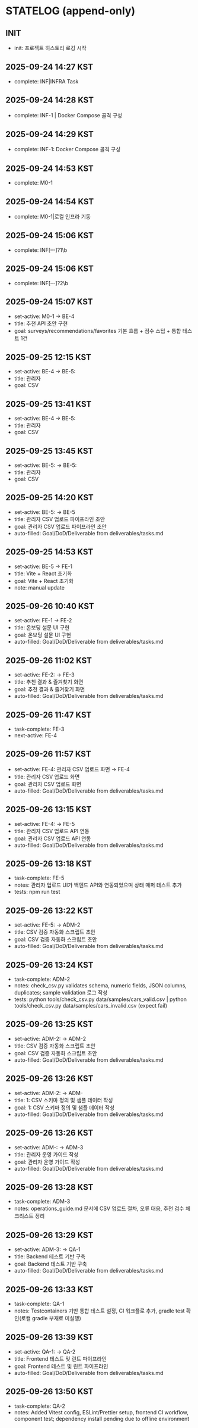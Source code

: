 # STATELOG (append-only)

## INIT
- init: 프로젝트 히스토리 로깅 시작 
## 2025-09-24 14:27 KST
- complete: INF|INFRA Task 

## 2025-09-24 14:28 KST
- complete: INF-1 | Docker Compose 골격 구성 

## 2025-09-24 14:29 KST
- complete: INF-1: Docker Compose 골격 구성

## 2025-09-24 14:53 KST
- complete: M0-1

## 2025-09-24 14:54 KST
- complete: M0-1|로컬 인프라 기동

## 2025-09-24 15:06 KST
- complete: INF[–-]?1\b

## 2025-09-24 15:06 KST
- complete: INF[–-]?2\b

## 2025-09-24 15:07 KST
- set-active: M0-1 → BE-4
- title: 추천 API 초안 구현
- goal: surveys/recommendations/favorites 기본 흐름 + 점수 스텁 + 통합 테스트 1건

## 2025-09-25 12:15 KST
- set-active: BE-4 → BE-5:
- title: 관리자
- goal: CSV

## 2025-09-25 13:41 KST
- set-active: BE-4 → BE-5:
- title: 관리자
- goal: CSV

## 2025-09-25 13:45 KST
- set-active: BE-5: → BE-5:
- title: 관리자
- goal: CSV

## 2025-09-25 14:20 KST
- set-active: BE-5: → BE-5
- title: 관리자 CSV 업로드 파이프라인 초안
- goal: 관리자 CSV 업로드 파이프라인 초안
- auto-filled: Goal/DoD/Deliverable from deliverables/tasks.md

## 2025-09-25 14:53 KST
- set-active: BE-5 → FE-1
- title: Vite + React 초기화
- goal: Vite + React 초기화
- note: manual update

## 2025-09-26 10:40 KST
- set-active: FE-1 → FE-2
- title: 온보딩 설문 UI 구현
- goal: 온보딩 설문 UI 구현
- auto-filled: Goal/DoD/Deliverable from deliverables/tasks.md

## 2025-09-26 11:02 KST
- set-active: FE-2: → FE-3
- title: 추천 결과 & 즐겨찾기 화면
- goal: 추천 결과 & 즐겨찾기 화면
- auto-filled: Goal/DoD/Deliverable from deliverables/tasks.md

## 2025-09-26 11:47 KST
- task-complete: FE-3
- next-active: FE-4

## 2025-09-26 11:57 KST
- set-active: FE-4: 관리자 CSV 업로드 화면 → FE-4
- title: 관리자 CSV 업로드 화면
- goal: 관리자 CSV 업로드 화면
- auto-filled: Goal/DoD/Deliverable from deliverables/tasks.md

## 2025-09-26 13:15 KST
- set-active: FE-4: → FE-5
- title: 관리자 CSV 업로드 API 연동
- goal: 관리자 CSV 업로드 API 연동
- auto-filled: Goal/DoD/Deliverable from deliverables/tasks.md

## 2025-09-26 13:18 KST
- task-complete: FE-5
- notes: 관리자 업로드 UI가 백엔드 API와 연동되었으며 상태 매퍼 테스트 추가
- tests: npm run test

## 2025-09-26 13:22 KST
- set-active: FE-5: → ADM-2
- title: CSV 검증 자동화 스크립트 초안
- goal: CSV 검증 자동화 스크립트 초안
- auto-filled: Goal/DoD/Deliverable from deliverables/tasks.md

## 2025-09-26 13:24 KST
- task-complete: ADM-2
- notes: check_csv.py validates schema, numeric fields, JSON columns, duplicates; sample validation 로그 작성
- tests: python tools/check_csv.py data/samples/cars_valid.csv | python tools/check_csv.py data/samples/cars_invalid.csv (expect fail)

## 2025-09-26 13:25 KST
- set-active: ADM-2: → ADM-2
- title: CSV 검증 자동화 스크립트 초안
- goal: CSV 검증 자동화 스크립트 초안
- auto-filled: Goal/DoD/Deliverable from deliverables/tasks.md

## 2025-09-26 13:26 KST
- set-active: ADM-2: → ADM-
- title: 1: CSV 스키마 정의 및 샘플 데이터 작성
- goal: 1: CSV 스키마 정의 및 샘플 데이터 작성
- auto-filled: Goal/DoD/Deliverable from deliverables/tasks.md

## 2025-09-26 13:26 KST
- set-active: ADM-: → ADM-3
- title: 관리자 운영 가이드 작성
- goal: 관리자 운영 가이드 작성
- auto-filled: Goal/DoD/Deliverable from deliverables/tasks.md

## 2025-09-26 13:28 KST
- task-complete: ADM-3
- notes: operations_guide.md 문서에 CSV 업로드 절차, 오류 대응, 추천 검수 체크리스트 정리

## 2025-09-26 13:29 KST
- set-active: ADM-3: → QA-1
- title: Backend 테스트 기반 구축
- goal: Backend 테스트 기반 구축
- auto-filled: Goal/DoD/Deliverable from deliverables/tasks.md

## 2025-09-26 13:33 KST
- task-complete: QA-1
- notes: Testcontainers 기반 통합 테스트 설정, CI 워크플로 추가, gradle test 확인(로컬 gradle 부재로 미실행)

## 2025-09-26 13:39 KST
- set-active: QA-1: → QA-2
- title: Frontend 테스트 및 린트 파이프라인
- goal: Frontend 테스트 및 린트 파이프라인
- auto-filled: Goal/DoD/Deliverable from deliverables/tasks.md

## 2025-09-26 13:50 KST
- task-complete: QA-2
- notes: Added Vitest config, ESLint/Prettier setup, frontend CI workflow, component test; dependency install pending due to offline environment

